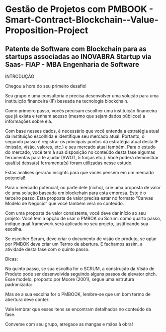 # Gestão de Projetos com PMBOOK - Smart-Contract-Blockchain--Value-Proposition-Project
## Patente de Software com Blockchain para as startups associadas ao INOVABRA Startup via Saas- FIAP - MBA Engenharia de Software

INTRODUÇÃO

Chegou a hora do seu primeiro desafio!

Seu grupo é uma consultoria e precisa desenvolver uma solução para uma instituição financeira (IF) baseada na tecnologia blockchain.

Como primeiro passo, vocês precisam escolher uma instituição financeira que já exista e tenham acesso (mesmo que sejam dados públicos) a informações sobre ela.

Com base nesses dados, é necessário que você entenda a estratégia atual da instituição escolhida e identifique seu mercado atual. Portanto, o segundo passo é registrar os principais pontos da estratégia atual desta IF (missão, visão, valores, etc.) e seu mercado atual também. Para o estudo do mercado, você tem à sua disposição no conteúdo desta fase algumas ferramentas para te ajudar (SWOT, 5 forças etc.). Você poderá demonstrar qual(is) dessa(s) ferramenta(s) foram utilizadas nesse estudo.

Estas análises gerarão insights para que vocês pensem em um mercado potencial!

Para o mercado potencial, ou parte dele (nicho), crie uma proposta de valor de uma solução baseada em blockchain para esta empresa. Este é o terceiro passo. Esta proposta de valor precisa estar no formato “Canvas Modelo de Negócio” que você também verá no conteúdo.

Com uma proposta de valor consistente, você deve dar início ao seu projeto. Você tem a opção de usar o PMBOK ou Scrum: como quarto passo, indique qual framework será aplicado no seu projeto, justificando sua escolha.

Se escolher Scrum, deve criar o documento de visão de produto, se optar por PMBOK deve criar um Termo de abertura. E fechamos assim, a atividade desta fase com o quinto passo.

Dicas:

No quinto passo, se sua escolha for o SCRUM, a construção da Visão de Produto pode ser desenvolvida seguindo alguns passos de elevator pitch. Esse modelo, proposto por Moore (2001), segue uma estrutura padronizada:



Mas se a sua escolha for o PMBOOK, lembre-se que um bom termo de abertura deve conter:



Vale lembrar que esses itens se encontram detalhados no conteúdo da fase.

Converse com seu grupo, arregace as mangas e mãos à obra!
